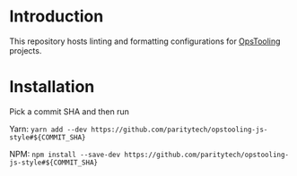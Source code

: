 # Introduction

This repository hosts linting and formatting configurations for
[OpsTooling](https://github.com/orgs/paritytech/teams/opstooling) projects.

# Installation

Pick a commit SHA and then run

Yarn: `yarn add --dev https://github.com/paritytech/opstooling-js-style#${COMMIT_SHA}`

NPM: `npm install --save-dev https://github.com/paritytech/opstooling-js-style#${COMMIT_SHA}`
